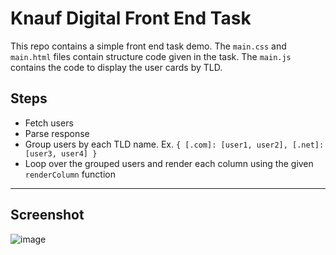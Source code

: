 # Knauf Digital Front End Task





This repo contains a simple front end task demo. The `main.css` and `main.html` files contain structure code given in the task. The `main.js` contains the code to display the user cards by TLD.

## Steps
* Fetch users
* Parse response
* Group users by each TLD name. Ex. `{ [.com]: [user1, user2], [.net]: [user3, user4] } `
* Loop over the grouped users and render each column using the given `renderColumn` function

---

## Screenshot


![image](https://github.com/user-attachments/assets/1c1226d5-76ee-4f3a-9685-dc5827958f08)
